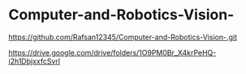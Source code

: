 # Computer-and-Robotics-Vision-
https://github.com/Rafsan12345/Computer-and-Robotics-Vision-.git




https://drive.google.com/drive/folders/1O9PM0Br_X4krPeHQ-i2h1DbjxxfcSvrl
